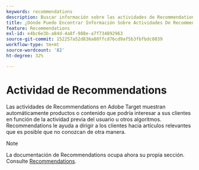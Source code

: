 ```yaml
---
keywords: recommendations
description: Buscar información sobre las actividades de Recommendations en Adobe [!DNL Target] que muestran automáticamente productos o contenido que podría interesar a sus clientes en función de la actividad previa del usuario.
title: ¿Dónde Puedo Encontrar Información Sobre Actividades De Recommendations?
feature: Recommendations
exl-id: e4bc6e3b-a84d-4a8f-988e-a7f734892963
source-git-commit: 152257a52d836a88ffcd76cd9af5b3fbfbdc0839
workflow-type: tm+mt
source-wordcount: '82'
ht-degree: 32%

---
```


# Actividad de Recommendations

Las actividades de Recommendations en Adobe Target muestran automáticamente productos o contenido que podría interesar a sus clientes en función de la actividad previa del usuario u otros algoritmos. Recommendations le ayuda a dirigir a los clientes hacia artículos relevantes que es posible que no conozcan de otra manera.

>[!NOTE]
>
>La documentación de Recommendations ocupa ahora su propia sección. Consulte [Recommendations](/help/main/c-recommendations/recommendations.md#concept_7556C8A4543942F2A77B13A29339C0C0).
